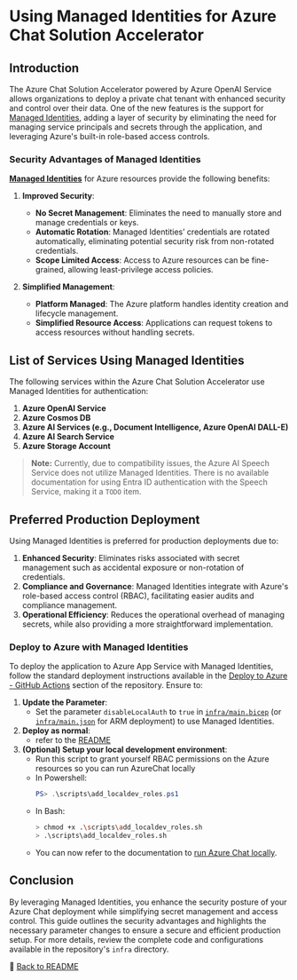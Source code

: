 # Using Managed Identities for Azure Chat Solution Accelerator

## Introduction

The Azure Chat Solution Accelerator powered by Azure OpenAI Service allows organizations to deploy a private chat tenant with enhanced security and control over their data. One of the new features is the support for [Managed Identities](https://learn.microsoft.com/en-us/entra/identity/managed-identities-azure-resources/overview), adding a layer of security by eliminating the need for managing service principals and secrets through the application, and leveraging Azure's built-in role-based access controls.

### Security Advantages of Managed Identities

[**Managed Identities**](https://learn.microsoft.com/en-us/entra/identity/managed-identities-azure-resources/overview) for Azure resources provide the following benefits:

1. **Improved Security**:

   - **No Secret Management**: Eliminates the need to manually store and manage credentials or keys.
   - **Automatic Rotation**: Managed Identities’ credentials are rotated automatically, eliminating potential security risk from non-rotated credentials.
   - **Scope Limited Access**: Access to Azure resources can be fine-grained, allowing least-privilege access policies.

2. **Simplified Management**:
   - **Platform Managed**: The Azure platform handles identity creation and lifecycle management.
   - **Simplified Resource Access**: Applications can request tokens to access resources without handling secrets.

## List of Services Using Managed Identities

The following services within the Azure Chat Solution Accelerator use Managed Identities for authentication:

1. **Azure OpenAI Service**
2. **Azure Cosmos DB**
3. **Azure AI Services (e.g., Document Intelligence, Azure OpenAI DALL-E)**
4. **Azure AI Search Service**
5. **Azure Storage Account**

> **Note:** Currently, due to compatibility issues, the Azure AI Speech Service does not utilize Managed Identities. There is no available documentation for using Entra ID authentication with the Speech Service, making it a `TODO` item.

## Preferred Production Deployment

Using Managed Identities is preferred for production deployments due to:

1. **Enhanced Security**: Eliminates risks associated with secret management such as accidental exposure or non-rotation of credentials.
2. **Compliance and Governance**: Managed Identities integrate with Azure's role-based access control (RBAC), facilitating easier audits and compliance management.
3. **Operational Efficiency**: Reduces the operational overhead of managing secrets, while also providing a more straightforward implementation.

### Deploy to Azure with Managed Identities

To deploy the application to Azure App Service with Managed Identities, follow the standard deployment instructions available in the [Deploy to Azure - GitHub Actions](https://github.com/microsoft/azurechat) section of the repository. Ensure to:

1. **Update the Parameter**:
   - Set the parameter `disableLocalAuth` to `true` in [`infra/main.bicep`](/infra/main.bicep) (or [`infra/main.json`](/infra/main.json) for ARM deployment) to use Managed Identities.
2. **Deploy as normal**:
   - refer to the [README](../README.md)
3. **(Optional) Setup your local development environment**:
   - Run this script to grant yourself RBAC permissions on the Azure resources so you can run AzureChat locally
   - In Powershell:
     ```powershell
     PS> .\scripts\add_localdev_roles.ps1
     ```
   - In Bash:
     ```bash
     > chmod +x .\scripts\add_localdev_roles.sh
     > .\scripts\add_localdev_roles.sh
     ```
   - You can now refer to the documentation to [run Azure Chat locally](2-run-locally.md).

## Conclusion

By leveraging Managed Identities, you enhance the security posture of your Azure Chat deployment while simplifying secret management and access control. This guide outlines the security advantages and highlights the necessary parameter changes to ensure a secure and efficient production setup. For more details, review the complete code and configurations available in the repository's `infra` directory.

🏁 [Back to README](../README.md)
